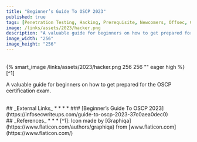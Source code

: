 ```yaml
---
title: "Beginner’s Guide To OSCP 2023"
published: true
tags: [Penetration Testing, Hacking, Prerequisite, Newcomers, Offsec, Certifications, OSCP]
image: /links/assets/2023/hacker.png
description: "A valuable guide for beginners on how to get prepared for the OSCP certification exam."
image_width: "256"
image_height: "256"
---
```


<br>
{% smart_image /links/assets/2023/hacker.png 256 256 "" eager high %}
[^1]
<br>

A valuable guide for beginners on how to get prepared for the OSCP certification exam.

<br>
## _External Links_
* * *
* ### [Beginner’s Guide To OSCP 2023](https://infosecwriteups.com/guide-to-oscp-2023-37c0aea0dec0)

<br>
## _References_
* * *
[^1]: Icon made by [Graphiqa](https://www.flaticon.com/authors/graphiqa) from [www.flaticon.com](https://www.flaticon.com/)
